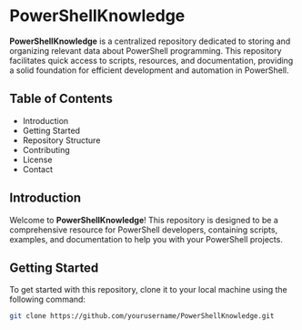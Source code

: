 # PowerShellKnowledge

**PowerShellKnowledge** is a centralized repository dedicated to storing and organizing relevant data about PowerShell programming. This repository facilitates quick access to scripts, resources, and documentation, providing a solid foundation for efficient development and automation in PowerShell.

## Table of Contents

- Introduction
- Getting Started
- Repository Structure
- Contributing
- License
- Contact

## Introduction

Welcome to **PowerShellKnowledge**! This repository is designed to be a comprehensive resource for PowerShell developers, containing scripts, examples, and documentation to help you with your PowerShell projects.

## Getting Started

To get started with this repository, clone it to your local machine using the following command:

```bash
git clone https://github.com/yourusername/PowerShellKnowledge.git
